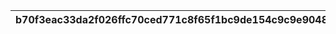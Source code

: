 |b70f3eac33da2f026ffc70ced771c8f65f1bc9de154c9c9e9048a189363a38b2|a47b6d5838a0b83ab27d29c13642100cdc995da6abdbe953b8fe0baa556c72d7|feda5055cce1325bbf9fdb0a0cb2fd5e8ede72767057b8290ec56e9f8d6fb302|f6c8d1c4f119847e216a383c2946490da153d4ea1b9efc1740e3b99c0d4b5df5|b9a1954868ac7838982ef140e3213bf4775338ad81839bd1efc05430383c54c1|ed107b13a6188bdd9227e039d9611d3d3e8fe516671cb9196e0ae9c3aff40052|06e964ea8c61b8793f686a4ae0ec352c7669fa3541de67d94138c6dbe783c2a8|c5bc6975f3b379ccc36117bf805310eb40b26ed4faaad0916356b0dfe166fb10|6d4c22c93ab09c8fe28507fbbd42d055cd91918d85ff419cb2a024955380141c|5806d99b29e0cecf4694920dcf0c80b55008060394316f1e5609c217af595ce9|f2fb0377db6b251050d6dee601a3213197770feddd2fff649216ae3d5bf45259|597cd208dde72ff98ddc845271d0e066d5e9a50cdc7bb25df76d62c02ac57b9e|9a3b8e28d3428423bd4f50e098f2180f2fb266df35cff2e41b8dcd625c36030f|1497389586f6cbfd27e19c3b2bb9c8b53f7580d3a74614b0d50867776ea7bea7|7aa8c74fb000901b103170d986c9a1fbd5aca3c517414dd44ea63b2fa6583827|52853fed48d6e333c8ec7059889b7d490759e588d8a8e1410cacb668df75d89c|d828609436498626488c0c521c628113829b7da70de388ada3f6a45dc5188d0b|e71380a91ead429a37c24489809715b6372cbcde544776a7bc93fc2db1c5d1b5|0be22700c786f4cdff1d303060628c18326be53ed2c961765c94e4c22d6d0278|03ec5e7e87589806e0fce3c94d770435f440e544e72ecc9bab9fec2bde8a2208|fb0a5c12cff17589a838123a07148455c211c0d0782910c5bab04cb35bf84e5b|
| --- | --- | --- | --- | --- | --- | --- | --- | --- | --- | --- | --- | --- | --- | --- | --- | --- | --- | --- | --- | --- |